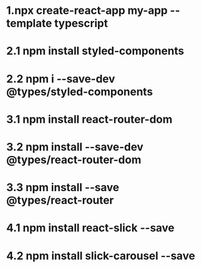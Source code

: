 # 1.npx create-react-app my-app --template typescript
# 2.1 npm install styled-components
# 2.2 npm i --save-dev @types/styled-components
# 3.1 npm install react-router-dom
# 3.2 npm install --save-dev @types/react-router-dom
# 3.3 npm install --save @types/react-router
# 4.1 npm install react-slick --save
# 4.2 npm install slick-carousel --save

